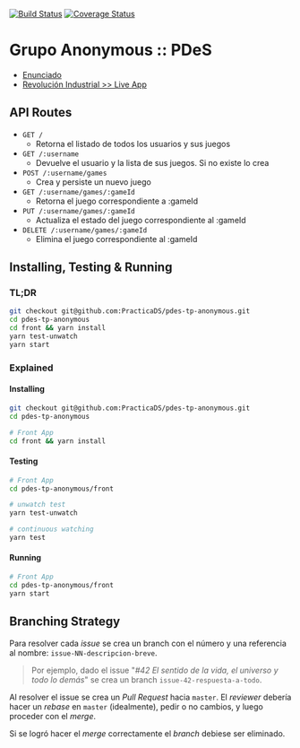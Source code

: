[![Build Status](https://travis-ci.org/PracticaDS/pdes-tp-anonymous.svg?branch=master)](https://travis-ci.org/PracticaDS/pdes-tp-anonymous)
[![Coverage Status](https://coveralls.io/repos/github/PracticaDS/pdes-tp-anonymous/badge.svg?branch=master)](https://coveralls.io/github/PracticaDS/pdes-tp-anonymous?branch=master)

# Grupo Anonymous :: PDeS

* [Enunciado](.pdes/)
* [Revolución Industrial >> Live App](https://practicads.github.io/pdes-tp-anonymous/)

## API Routes

* `GET /`
  - Retorna el listado de todos los usuarios y sus juegos
* `GET /:username`
  - Devuelve el usuario y la lista de sus juegos. Si no existe lo crea
* `POST /:username/games`
  - Crea y persiste un nuevo juego
* `GET /:username/games/:gameId`
  - Retorna el juego correspondiente a :gameId
* `PUT /:username/games/:gameId`
  - Actualiza el estado del juego correspondiente al :gameId
* `DELETE /:username/games/:gameId`
  - Elimina el juego correspondiente al :gameId

## Installing, Testing & Running

### TL;DR

```sh
git checkout git@github.com:PracticaDS/pdes-tp-anonymous.git
cd pdes-tp-anonymous
cd front && yarn install
yarn test-unwatch
yarn start
```

### Explained

#### Installing


```sh
git checkout git@github.com:PracticaDS/pdes-tp-anonymous.git
cd pdes-tp-anonymous

# Front App
cd front && yarn install
```

#### Testing

```sh
# Front App
cd pdes-tp-anonymous/front

# unwatch test
yarn test-unwatch

# continuous watching 
yarn test
```

#### Running

```sh
# Front App
cd pdes-tp-anonymous/front
yarn start
```

## Branching Strategy

Para resolver cada _issue_ se crea un branch con el número y una referencia al nombre: `issue-NN-descripcion-breve`.

> Por ejemplo, dado el issue "_#42 El sentido de la vida, el universo y todo lo demás_"
> se crea un branch `issue-42-respuesta-a-todo`.

Al resolver el issue se crea un _Pull Request_ hacia `master`. El _reviewer_ debería
hacer un _rebase_ en `master` (idealmente), pedir o no cambios, y luego proceder con
el _merge_.

Si se logró hacer el _merge_ correctamente el _branch_ debiese ser eliminado.

